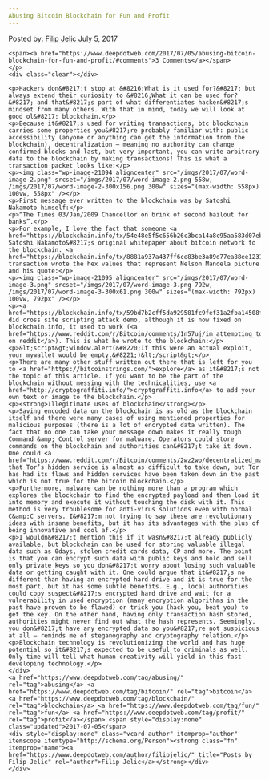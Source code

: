 ```yaml
---
Abusing Bitcoin Blockchain for Fun and Profit
---
```

<article class="post-listing post-21089 post type-post status-publish format-standard has-post-thumbnail hentry  tag-abusing tag-bitcoin tag-blockchain tag-fun tag-profit">
    <div class="post-inner">
        <span>Posted by: <a href="https://www.deepdotweb.com/author/filipjelic/" title="">Filip Jelic </a></span>
    <span>July 5, 2017</span>
    
    <span><a href="https://www.deepdotweb.com/2017/07/05/abusing-bitcoin-blockchain-for-fun-and-profit/#comments">3 Comments</a></span>
    </p>
    <div class="clear"></div>
    
    <p>Hackers don&#8217;t stop at &#8216;What is it used for?&#8217; but always extend their curiosity to &#8216;What it can be used for?&#8217; and that&#8217;s part of what differentiates hacker&#8217;s mindset from many others. With that in mind, today we will look at good ol&#8217; blockchain.</p>
    <p>Because it&#8217;s used for writing transactions, btc blockchain carries some properties you&#8217;re probably familiar with: public accessibility (anyone or anything can get the information from the blockchain), decentralization – meaning no authority can change confirmed blocks and last, but very important, you can write arbitrary data to the blockchain by making transactions! This is what a transaction packet looks like:</p>
    <p><img class="wp-image-21094 aligncenter" src="/imgs/2017/07/word-image-2.png" srcset="/imgs/2017/07/word-image-2.png 558w, /imgs/2017/07/word-image-2-300x156.png 300w" sizes="(max-width: 558px) 100vw, 558px" /></p>
    <p>First message ever written to the blockchain was by Satoshi Nakamoto himself:</p>
    <p>“The Times 03/Jan/2009 Chancellor on brink of second bailout for banks”.</p>
    <p>For example, I love the fact that someone <a href="https://blockchain.info/tx/54e48e5f5c656b26c3bca14a8c95aa583d07ebe84dde3b7dd4a78f4e4186e713">wrote</a> Satoshi Nakamoto&#8217;s original whitepaper about bitcoin network to the blockchain. <a href="https://blockchain.info/tx/8881a937a437ff6ce83be3a89d77ea88ee12315f37f7ef0dd3742c30eef92dba">This</a> transaction wrote the hex values that represent Nelson Mandela picture and his quote:</p>
    <p><img class="wp-image-21095 aligncenter" src="/imgs/2017/07/word-image-3.png" srcset="/imgs/2017/07/word-image-3.png 792w, /imgs/2017/07/word-image-3-300x61.png 300w" sizes="(max-width: 792px) 100vw, 792px" /></p>
    <p><a href="https://blockchain.info/tx/59bd7b2cff5da929581fc9fef31a2fba14508f1477e366befb1eb42a8810a000">Someone</a> did cross site scripting attack demo, although it is now fixed on blockchain.info, it used to work (<a href="https://www.reddit.com/r/Bitcoin/comments/1n57uj/im_attempting_to_reach_a_security_contact_at/">maker on reddit</a>). This is what he wrote to the blockchain:</p>
    <p>&lt;script&gt;window.alert(&#8220;If this were an actual exploit, your mywallet would be empty.&#8221;)&lt;/script&gt;</p>
    <p>There are many other stuff written out there that is left for you to <a href="https://bitcoinstrings.com/">explore</a> as it&#8217;s not the topic of this article. If you want to be the part of the blockchain without messing with the technicalities, use <a href="http://cryptograffiti.info/">cryptgraffiti.info</a> to add your own text or image to the blockchain.</p>
    <p><strong>Illegitimate uses of blockchain</strong></p>
    <p>Saving encoded data on the blockchain is as old as the blockchain itself and there were many cases of using mentioned properties for malicious purposes (there is a lot of encrypted data written). The fact that no one can take your message down makes it really tough Command &amp; Control server for malware. Operators could store commands on the blockchain and authorities can&#8217;t take it down. One could <a href="https://www.reddit.com/r/Bitcoin/comments/2wz2wo/decentralized_malware_on_the_blockchain/">argue</a> that Tor’s hidden service is almost as difficult to take down, but Tor has had its flaws and hidden services have been taken down in the past which is not true for the bitcoin blockchain.</p>
    <p>Furthermore, malware can be nothing more than a program which explores the blockchain to find the encrypted payload and then load it into memory and execute it without touching the disk with it. This method is very troublesome for anti-virus solutions even with normal C&amp;C servers. I&#8217;m not trying to say these are revolutionary ideas with insane benefits, but it has its advantages with the plus of being innovative and cool af.</p>
    <p>I wouldn&#8217;t mention this if it wasn&#8217;t already publicly available, but blockchain can be used for storing valuable illegal data such as 0days, stolen credit cards data, CP and more. The point is that you can encrypt such data with public keys and hold and sell only private keys so you don&#8217;t worry about losing such valuable data or getting caught with it. One could argue that it&#8217;s no different than having an encrypted hard drive and it is true for the most part, but it has some subtle benefits. E.g., local authorities could copy suspect&#8217;s encrypted hard drive and wait for a vulnerability in used encryption (many encryption algorithms in the past have proven to be flawed) or trick you (hack you, beat you) to get the key. On the other hand, having only transaction hash stored, authorities might never find out what the hash represents. Seemingly, you don&#8217;t have any encrypted data so you&#8217;re not suspicious at all – reminds me of steganography and cryptography relation.</p>
    <p>Blockchain technology is revolutionizing the world and has huge potential so it&#8217;s expected to be useful to criminals as well. Only time will tell what human creativity will yield in this fast developing technology.</p>
    </div>
    <a href="https://www.deepdotweb.com/tag/abusing/" rel="tag">abusing</a> <a href="https://www.deepdotweb.com/tag/bitcoin/" rel="tag">bitcoin</a> <a href="https://www.deepdotweb.com/tag/blockchain/" rel="tag">blockchain</a> <a href="https://www.deepdotweb.com/tag/fun/" rel="tag">fun</a> <a href="https://www.deepdotweb.com/tag/profit/" rel="tag">profit</a></span> <span style="display:none" class="updated">2017-07-05</span>
    <div style="display:none" class="vcard author" itemprop="author" itemscope itemtype="http://schema.org/Person"><strong class="fn" itemprop="name"><a href="https://www.deepdotweb.com/author/filipjelic/" title="Posts by Filip Jelic" rel="author">Filip Jelic</a></strong></div>
    </div>
</article>

